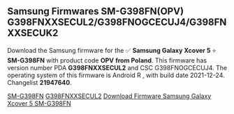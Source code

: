 <h2>Samsung Firmwares SM-G398FN(OPV) G398FNXXSECUL2/G398FNOGCECUJ4/G398FNXXSECUK2</h2>
Download the Samsung firmware for the ✅ <strong>Samsung Galaxy Xcover 5 </strong> ⭐ <strong>SM-G398FN</strong> with product code <strong>OPV</strong> <strong> from Poland</strong>. This firmware has version number PDA <strong>G398FNXXSECUL2</strong> and CSC G398FNOGCECUJ4. The operating system of this firmware is Android R , with build date 2021-12-24. Changelist <strong>21947640</strong>.

[SM-G398FN](https://samfirm.shop/samsung/model/SM-G398FN)
[G398FNXXSECUL2](https://samfirm.shop/samsung/pda/G398FNXXSECUL2)
[Download Firmware Samsung Galaxy Xcover 5 SM-G398FN](https://samfirm.shop/samsung/firmware/484974)
